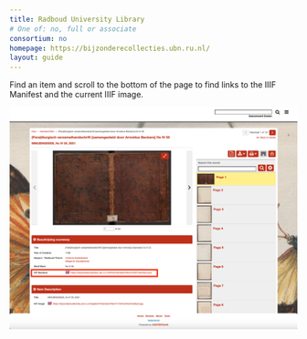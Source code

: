 ```yaml
---
title: Radboud University Library
# One of: no, full or associate
consortium: no 
homepage: https://bijzonderecollecties.ubn.ru.nl/
layout: guide
---
```


Find an item and scroll to the bottom of the page to find links to the IIIF Manifest and the current IIIF image.

![Screenshot showing the IIIF manifest highlighted](screenshot.png)